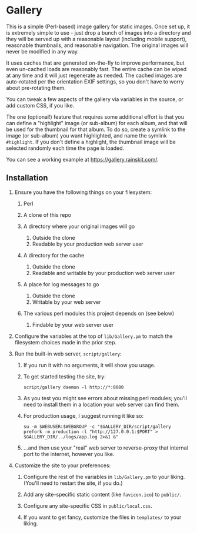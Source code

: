 Gallery
=======

This is a simple (Perl-based) image gallery for static images. Once
set up, it is extremely simple to use - just drop a bunch of images
into a directory and they will be served up with a reasonable layout
(including mobile support), reasonable thumbnails, and reasonable
navigation. The original images will never be modified in any way.

It uses caches that are generated on-the-fly to improve performance,
but even un-cached loads are reasonably fast. The entire cache can
be wiped at any time and it will just regenerate as needed. The
cached images are auto-rotated per the orientation EXIF settings,
so you don't have to worry about pre-rotating them.

You can tweak a few aspects of the gallery via variables in the
source, or add custom CSS, if you like.

The one (optional!) feature that requires some additional effort
is that you can define a "highlight" image (or sub-album) for each
album, and that will be used for the thumbnail for that album. To
do so, create a symlink to the image (or sub-album) you want
highlighted, and name the symlink `#highlight`. If you don't define
a highlight, the thumbnail image will be selected randomly each
time the page is loaded.

You can see a working example at <https://gallery.rainskit.com/>.

## Installation

1. Ensure you have the following things on your filesystem:

    1. Perl

    1. A clone of this repo

    1. A directory where your original images will go
        1. Outside the clone
        1. Readable by your production web server user

    1. A directory for the cache
        1. Outside the clone
        1. Readable and writable by your production web server user

    1. A place for log messages to go
        1. Outside the clone
        1. Writable by your web server

    1. The various perl modules this project depends on (see below)
        1. Findable by your web server user

1. Configure the variables at the top of `lib/Gallery.pm` to
   match the filesystem choices made in the prior step.

1. Run the built-in web server, `script/gallery`:

    1. If you run it with no arguments, it will show you usage.

    1. To get started testing the site, try:

        `script/gallery daemon -l http://*:8080`

    1. As you test you might see errors about missing perl modules;
       you'll need to install them in a location your web server
       can find them.

    1. For production usage, I suggest running it like so:

        `su -m $WEBUSER:$WEBGROUP -c "$GALLERY_DIR/script/gallery prefork -m production -l "http://127.0.0.1:$PORT" > $GALLERY_DIR/../logs/app.log 2>&1 &"`

    1. ...and then use your "real" web server to reverse-proxy that
       internal port to the internet, however you like.

1. Customize the site to your preferences:

    1. Configure the rest of the variables in `lib/Gallery.pm` to
       your liking. (You'll need to restart the site, if you do.)

    1. Add any site-specific static content (like `favicon.ico`)
       to `public/`.

    1. Configure any site-specific CSS in `public/local.css`.

    1. If you want to get fancy, customize the files in `templates/`
       to your liking.

